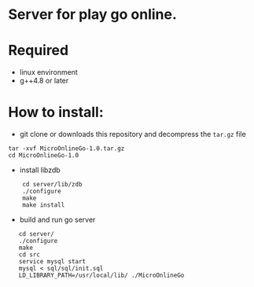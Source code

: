 # Server for play go online.

# Required

 * linux environment
 * g++4.8 or later
 
# How to install:

 * git clone or downloads this repository and decompress the `tar.gz` file

```
tar -xvf MicroOnlineGo-1.0.tar.gz
cd MicroOnlineGo-1.0
```

 * install libzdb

```
    cd server/lib/zdb
    ./configure
    make
    make install
```

 * build and run go server

 ```
    cd server/
    ./configure
    make
    cd src
    service mysql start
    mysql < sql/sql/init.sql
    LD_LIBRARY_PATH=/usr/local/lib/ ./MicroOnlineGo
```


